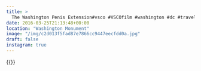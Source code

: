 ```yaml
---
title: >
  The Washington Penis Extension#vsco #VSCOfilm #washington #dc #travel
date: 2016-03-25T21:13:48+00:00
location: "Washington Monument"
image: "/img/c2d013f5fad87e7866cc9447eecfdd0a.jpg"
draft: false
instagram: true
---
```


{{<photo src="/img/c2d013f5fad87e7866cc9447eecfdd0a.jpg">}}
